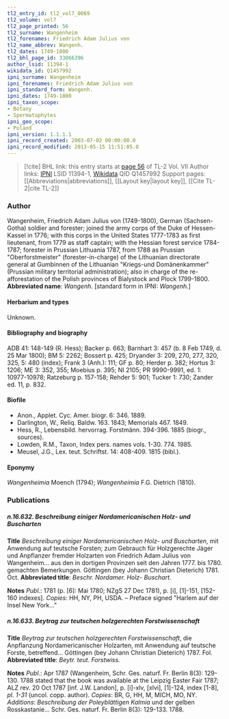 ```yaml
---
tl2_entry_id: tl2_vol7_0069
tl2_volume: vol7
tl2_page_printed: 56
tl2_surname: Wangenheim
tl2_forenames: Friedrich Adam Julius von
tl2_name_abbrev: Wangenh.
tl2_dates: 1749-1800
tl2_bhl_page_id: 33066396
author_lsid: 11394-1
wikidata_id: Q1457992
ipni_surname: Wangenheim
ipni_forenames: Friedrich Adam Julius von
ipni_standard_form: Wangenh.
ipni_dates: 1749-1800
ipni_taxon_scope: 
- Botany
- Spermatophytes
ipni_geo_scope: 
- Poland
ipni_version: 1.1.1.1
ipni_record_created: 2003-07-02 00:00:00.0
ipni_record_modified: 2013-05-15 11:51:05.0
---
```


> [!cite] BHL link: this entry starts at [page 56](https://www.biodiversitylibrary.org/page/33066396) of TL-2 Vol. VII
> Author links: [IPNI](https://www.ipni.org/a/11394-1) LSID 11394-1, [Wikidata](https://www.wikidata.org/wiki/Q1457992) QID Q1457992
> Support pages: [[Abbreviations|abbreviations]], [[Layout key|layout key]], [[Cite TL-2|cite TL-2]]

### Author

Wangenheim, Friedrich Adam Julius von (1749-1800), German (Sachsen-Gotha) soldier and forester; joined the army corps of the Duke of Hessen-Kassel in 1776; with this corps in the United States 1777-1783 as first lieutenant, from 1779 as staff captain; with the Hessian forest service 1784-1787; forester in Prussian Lithuania 1787, from 1788 as Prussian "Oberforstmeister" (forester-in-charge) of the Lithuanian directorate general at Gumbinnen of the Lithuanian "Kriegs-und Domänenkammer" (Prussian military territorial administration); also in charge of the re-afforestation of the Polish provinces of Bialystock and Plock 1799-1800. 
**Abbreviated name**: *Wangenh.* \[standard form in IPNI: *Wangenh.*\]

#### Herbarium and types

Unknown.

#### Bibliography and biography

ADB 41: 148-149 (R. Hess); Backer p. 663; Barnhart 3: 457 (b. 8 Feb 1749, d. 25 Mar 1800); BM 5: 2262; Bossert p. 425; Dryander 3: 209, 270, 277, 320, 325, 5: 480 (index); Frank 3 (Anh.): 111; GF p. 80; Herder p. 382; Hortus 3: 1206; ME 3: 352, 355; Moebius p. 395; NI 2105; PR 9990-9991, ed. 1: 10977-10978; Ratzeburg p. 157-158; Rehder 5: 901; Tucker 1: 730; Zander ed. 11, p. 832.

#### Biofile

- Anon., Applet. Cyc. Amer. biogr. 6: 346. 1889.
- Darlington, W., Reliq. Baldw. 163. 1843; Memorials 467. 1849.
- Hess, R., Lebensbild. hervorrag. Forstmänn. 394-396. 1885 (biogr., sources).
- Lowden, R.M., Taxon, Index pers. names vols. 1-30. 774. 1985.
- Meusel, J.G., Lex. teut. Schriftst. 14: 408-409. 1815 (bibl.).

#### Eponymy

*Wangenheimia* Moench (1794); *Wangenheimia* F.G. Dietrich (1810).

### Publications

##### n.16.632. Beschreibung einiger Nordamericanischen Holz- und Buscharten

**Title**
*Beschreibung einiger Nordamericanischen Holz- und Buscharten*, mit Anwendung auf teutsche Forsten; zum Gebrauch für Holzgerechte Jäger und Anpflanzer fremder Holzarten von Friedrich Adam Julius von Wangenheim... aus den in dortigen Provinzen seit den Jahren 1777. bis 1780. gemachten Bemerkungen. Göttingen (bey Johann Christian Dieterich) 1781. Oct.
**Abbreviated title**: *Beschr. Nordamer. Holz- Buschart.*

**Notes**
*Publ*.: 1781 (p. \[6\]: Mai 1780; NZgS 27 Dec 1781), p. \[i\], \[1\]-151, \[152-160 indexes\].
*Copies*: HH, NY, PH, USDA. – Preface signed "Harlem auf der Insel New York..."

##### n.16.633. Beytrag zur teutschen holzgerechten Forstwissenschaft

**Title**
*Beytrag zur teutschen holzgerechten Forstwissenschaft*, die Anpflanzung Nordamericanischer Holzarten, mit Anwendung auf teutsche Forste, betreffend... Göttingen (bey Johann Christian Dieterich) 1787. Fol.
**Abbreviated title**: *Beytr. teut. Forstwiss.*

**Notes**
*Publ*.: Apr 1787 (Wangenheim, Schr. Ges. naturf. Fr. Berlin 8(3): 129-130. 1788 stated that the book was available at the Leipzig Easter Fair 1787; ALZ rev. 20 Oct 1787 \[inf. J.W. Landon\], p. \[i\]-xlv, \[xlvi\], \[1\]-124, index \[1-8\], *pl. 1-31* (uncol. copp. author). *Copies*: BR, G, HH, M, MICH, MO, NY.
*Additions*: *Beschreibung der Poleyblättigen Kalmia* und der gelben Rosskastanie... Schr. Ges. naturf. Fr. Berlin 8(3): 129-133. 1788.

